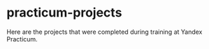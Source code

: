 # practicum-projects
Here are the projects that were completed during training at Yandex Practicum.
